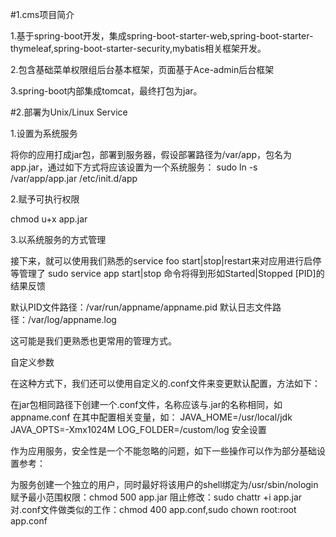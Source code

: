 #1.cms项目简介

1.基于spring-boot开发，集成spring-boot-starter-web,spring-boot-starter-thymeleaf,spring-boot-starter-security,mybatis相关框架开发。

2.包含基础菜单权限组后台基本框架，页面基于Ace-admin后台框架

3.spring-boot内部集成tomcat，最终打包为jar。

#2.部署为Unix/Linux Service

1.设置为系统服务

将你的应用打成jar包，部署到服务器，假设部署路径为/var/app，包名为app.jar，通过如下方式将应该设置为一个系统服务：
sudo ln -s /var/app/app.jar /etc/init.d/app

2.赋予可执行权限

chmod u+x app.jar

3.以系统服务的方式管理

接下来，就可以使用我们熟悉的service foo start|stop|restart来对应用进行启停等管理了
sudo service app start|stop
命令将得到形如Started|Stopped [PID]的结果反馈

默认PID文件路径：/var/run/appname/appname.pid
默认日志文件路径：/var/log/appname.log

这可能是我们更熟悉也更常用的管理方式。

自定义参数

在这种方式下，我们还可以使用自定义的.conf文件来变更默认配置，方法如下：

在jar包相同路径下创建一个.conf文件，名称应该与.jar的名称相同，如appname.conf
在其中配置相关变量，如：
JAVA_HOME=/usr/local/jdk
JAVA_OPTS=-Xmx1024M
LOG_FOLDER=/custom/log
安全设置

作为应用服务，安全性是一个不能忽略的问题，如下一些操作可以作为部分基础设置参考：

为服务创建一个独立的用户，同时最好将该用户的shell绑定为/usr/sbin/nologin
赋予最小范围权限：chmod 500 app.jar
阻止修改：sudo chattr +i app.jar
对.conf文件做类似的工作：chmod 400 app.conf,sudo chown root:root app.conf

